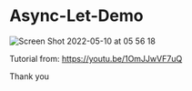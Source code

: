 # Async-Let-Demo

![Screen Shot 2022-05-10 at 05 56 18](https://user-images.githubusercontent.com/3993516/167511799-af595ac3-17fb-40b0-b961-4c753f151e2e.png)

Tutorial from: https://youtu.be/1OmJJwVF7uQ

Thank you

